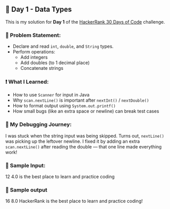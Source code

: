 ## 🚀 Day 1 - Data Types

This is my solution for **Day 1** of the [HackerRank 30 Days of Code](https://www.hackerrank.com/domains/tutorials/30-days-of-code) challenge.

### 📝 Problem Statement:
- Declare and read `int`, `double`, and `String` types.
- Perform operations:
  - Add integers
  - Add doubles (to 1 decimal place)
  - Concatenate strings

### ❗ What I Learned:
- How to use `Scanner` for input in Java
- Why `scan.nextLine()` is important after `nextInt()` / `nextDouble()`
- How to format output using `System.out.printf()`
- How small bugs (like an extra space or newline) can break test cases

### 🧩 My Debugging Journey:
I was stuck when the string input was being skipped. Turns out, `nextLine()` was picking up the leftover newline. I fixed it by adding an extra `scan.nextLine()` after reading the double — that one line made everything work!

### 📌 Sample Input:
12
4.0
is the best place to learn and practice coding

### 📌 Sample output
16
8.0
HackerRank is the best place to learn and practice coding!
